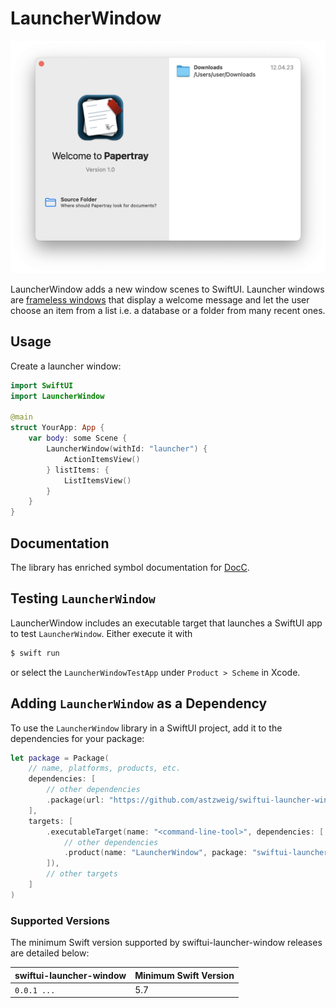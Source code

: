 # LauncherWindow
![Launcher window on macOS](Examples/Launcher-Window.png)

LauncherWindow adds a new window scenes to SwiftUI. Launcher windows are
[frameless windows] that display a welcome message and let the user choose
an item from a list i.e. a database or a folder from many recent ones.

[frameless windows]: /astzweig/swiftui-frameless-window#framelesswindow

## Usage
Create a launcher window:

```swift
import SwiftUI
import LauncherWindow

@main
struct YourApp: App {
    var body: some Scene {
        LauncherWindow(withId: "launcher") {
            ActionItemsView()
        } listItems: {
            ListItemsView()
        }
    }
}
```

## Documentation
The library has enriched symbol documentation for [DocC].

[DocC]: https://www.swift.org/documentation/docc/documenting-a-swift-framework-or-package

## Testing `LauncherWindow`
LauncherWindow includes an executable target that launches a SwiftUI app to
test `LauncherWindow`. Either execute it with

```sh
$ swift run
```

or select the `LauncherWindowTestApp` under `Product > Scheme` in Xcode.

## Adding `LauncherWindow` as a Dependency

To use the `LauncherWindow` library in a SwiftUI project, 
add it to the dependencies for your package:

```swift
let package = Package(
    // name, platforms, products, etc.
    dependencies: [
        // other dependencies
        .package(url: "https://github.com/astzweig/swiftui-launcher-window", from: "1.0.0"),
    ],
    targets: [
        .executableTarget(name: "<command-line-tool>", dependencies: [
            // other dependencies
            .product(name: "LauncherWindow", package: "swiftui-launcher-window"),
        ]),
        // other targets
    ]
)
```

### Supported Versions

The minimum Swift version supported by swiftui-launcher-window releases are detailed below:

swiftui-launcher-window   | Minimum Swift Version
---------------------------|----------------------
`0.0.1 ...`                | 5.7
